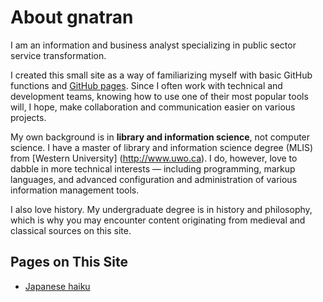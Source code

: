 # About gnatran

I am an information and business analyst specializing in public sector service transformation.

I created this small site as a way of familiarizing myself with basic GitHub functions and [GitHub pages](https://pages.github.com). Since I often work with technical and development teams, knowing how to use one of their most popular tools will, I hope, make collaboration and communication easier on various projects.

My own background is in **library and information science**, not computer science. I have a master of library and information science degree (MLIS) from [Western University] (http://www.uwo.ca). I do, however, love to dabble in more technical interests — including programming, markup languages, and advanced configuration and administration of various information management tools.

I also love history. My undergraduate degree is in history and philosophy, which is why you may encounter content originating from medieval and classical sources on this site.

## Pages on This Site

- [Japanese haiku](japanese_haiku.md)
